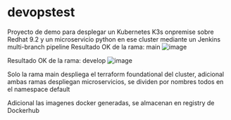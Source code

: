 # devopstest
Proyecto de demo para desplegar un Kubernetes K3s onpremise sobre Redhat 9.2 y un microservicio python en ese cluster mediante un Jenkins multi-branch pipeline
Resultado OK de la rama: main
![image](https://github.com/samuelngarciar/devopstest/assets/84947793/660c47de-32d2-4fdf-8dfb-ee669f162db7)


Resultado OK de la rama: develop
![image](https://github.com/samuelngarciar/devopstest/assets/84947793/5a7316c0-0bd8-48a6-acbd-3f86b62afdea)


Solo la rama main despliega el terraform foundational del cluster, adicional ambas ramas despliegan microservicios, se dividen por nombres todos en el namespace default

Adicional las imagenes docker generadas, se almacenan en registry de Dockerhub
